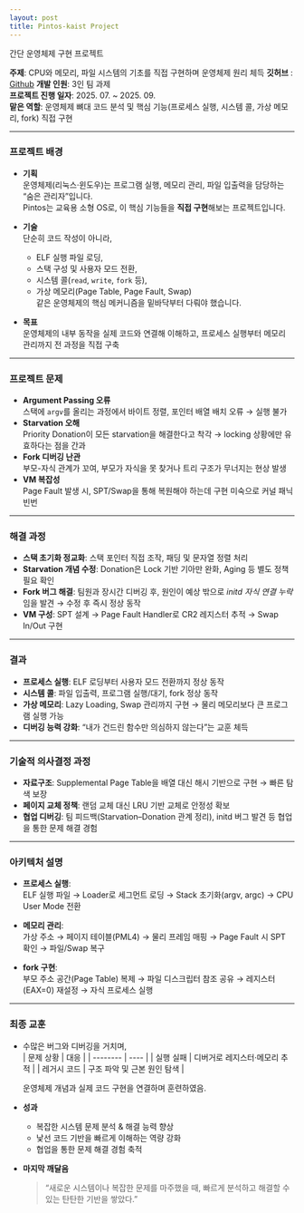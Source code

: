 ```yaml
---
layout: post
title: Pintos-kaist Project
---
```


간단 운영체제 구현 프로젝트

**주제**: CPU와 메모리, 파일 시스템의 기초를 직접 구현하며 운영체제 원리 체득
**깃허브** : [Github](https://github.com/volume5522/pintos-kaist.git)
**개발 인원**: 3인 팀 과제  
**프로젝트 진행 일자**: 2025. 07. ~ 2025. 09.  
**맡은 역할**: 운영체제 뼈대 코드 분석 및 핵심 기능(프로세스 실행, 시스템 콜, 가상 메모리, fork) 직접 구현

---

### 프로젝트 배경

- **기획**  
  운영체제(리눅스·윈도우)는 프로그램 실행, 메모리 관리, 파일 입출력을 담당하는 “숨은 관리자”입니다.  
  Pintos는 교육용 소형 OS로, 이 핵심 기능들을 **직접 구현**해보는 프로젝트입니다.

- **기술**  
  단순히 코드 작성이 아니라,

  - ELF 실행 파일 로딩,
  - 스택 구성 및 사용자 모드 전환,
  - 시스템 콜(`read`, `write`, `fork` 등),
  - 가상 메모리(Page Table, Page Fault, Swap)  
    같은 운영체제의 핵심 메커니즘을 밑바닥부터 다뤄야 했습니다.

- **목표**  
  운영체제의 내부 동작을 실제 코드와 연결해 이해하고, 프로세스 실행부터 메모리 관리까지 전 과정을 직접 구축

---

### 프로젝트 문제

- **Argument Passing 오류**  
  스택에 `argv`를 올리는 과정에서 바이트 정렬, 포인터 배열 배치 오류 → 실행 불가
- **Starvation 오해**  
  Priority Donation이 모든 starvation을 해결한다고 착각 → locking 상황에만 유효하다는 점을 간과
- **Fork 디버깅 난관**  
  부모-자식 관계가 꼬여, 부모가 자식을 못 찾거나 트리 구조가 무너지는 현상 발생
- **VM 복잡성**  
  Page Fault 발생 시, SPT/Swap을 통해 복원해야 하는데 구현 미숙으로 커널 패닉 빈번

---

### 해결 과정

- **스택 초기화 정교화**: 스택 포인터 직접 조작, 패딩 및 문자열 정렬 처리
- **Starvation 개념 수정**: Donation은 Lock 기반 기아만 완화, Aging 등 별도 정책 필요 확인
- **Fork 버그 해결**: 팀원과 장시간 디버깅 후, 원인이 예상 밖으로 *initd 자식 연결 누락*임을 발견 → 수정 후 즉시 정상 동작
- **VM 구성**: SPT 설계 → Page Fault Handler로 CR2 레지스터 추적 → Swap In/Out 구현

---

### 결과

- **프로세스 실행**: ELF 로딩부터 사용자 모드 전환까지 정상 동작
- **시스템 콜**: 파일 입출력, 프로그램 실행/대기, fork 정상 동작
- **가상 메모리**: Lazy Loading, Swap 관리까지 구현 → 물리 메모리보다 큰 프로그램 실행 가능
- **디버깅 능력 강화**: “내가 건드린 함수만 의심하지 않는다”는 교훈 체득

---

### 기술적 의사결정 과정

- **자료구조**: Supplemental Page Table을 배열 대신 해시 기반으로 구현 → 빠른 탐색 보장
- **페이지 교체 정책**: 랜덤 교체 대신 LRU 기반 교체로 안정성 확보
- **협업 디버깅**: 팀 피드백(Starvation–Donation 관계 정리), initd 버그 발견 등 협업을 통한 문제 해결 경험

---

### 아키텍처 설명

- **프로세스 실행**:  
  ELF 실행 파일 → Loader로 세그먼트 로딩 → Stack 초기화(argv, argc) → CPU User Mode 전환

- **메모리 관리**:  
  가상 주소 → 페이지 테이블(PML4) → 물리 프레임 매핑 → Page Fault 시 SPT 확인 → 파일/Swap 복구

- **fork 구현**:  
  부모 주소 공간(Page Table) 복제 → 파일 디스크립터 참조 공유 → 레지스터(EAX=0) 재설정 → 자식 프로세스 실행

---

### 최종 교훈

- 수많은 버그와 디버깅을 거치며,  
  | 문제 상황 | 대응 |
  | -------- | ---- |
  | 실행 실패 | 디버거로 레지스터·메모리 추적 |
  | 레거시 코드 | 구조 파악 및 근본 원인 탐색 |

  운영체제 개념과 실제 코드 구현을 연결하며 훈련하였음.

- **성과**

  - 복잡한 시스템 문제 분석 & 해결 능력 향상
  - 낯선 코드 기반을 빠르게 이해하는 역량 강화
  - 협업을 통한 문제 해결 경험 축적

- **마지막 깨달음**
  > “새로운 시스템이나 복잡한 문제를 마주했을 때, 빠르게 분석하고 해결할 수 있는 탄탄한 기반을 쌓았다.”
